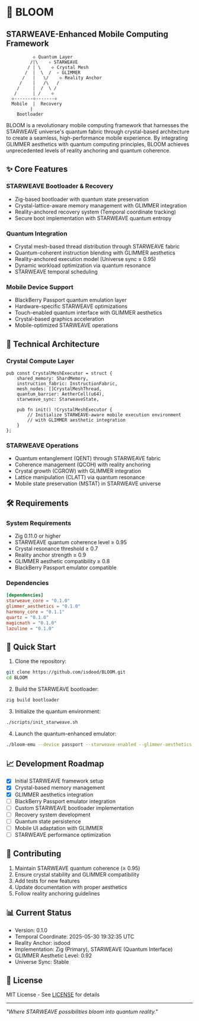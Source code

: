 # 🌟 BLOOM
## STARWEAVE-Enhanced Mobile Computing Framework

```ascii
          ⟡ Quantum Layer
         /|\    ✧ STARWEAVE
        / | \    ⟡ Crystal Mesh
       /  |  \  /  ✧ GLIMMER
      /   |   \/    ⟡ Reality Anchor
     /    |   /\   /
    /     |  /  \ /
   /      | /    ⟡
  ⟡-------⟡-------⟡
  Mobile  |  Recovery
         |
    Bootloader
```

BLOOM is a revolutionary mobile computing framework that harnesses the STARWEAVE universe's quantum fabric through crystal-based architecture to create a seamless, high-performance mobile experience. By integrating GLIMMER aesthetics with quantum computing principles, BLOOM achieves unprecedented levels of reality anchoring and quantum coherence.

## ✨ Core Features

### STARWEAVE Bootloader & Recovery
- Zig-based bootloader with quantum state preservation
- Crystal-lattice-aware memory management with GLIMMER integration
- Reality-anchored recovery system (Temporal coordinate tracking)
- Secure boot implementation with STARWEAVE quantum entropy

### Quantum Integration
- Crystal mesh-based thread distribution through STARWEAVE fabric
- Quantum-coherent instruction blending with GLIMMER aesthetics
- Reality-anchored execution model (Universe sync ≥ 0.95)
- Dynamic workload optimization via quantum resonance
- STARWEAVE temporal scheduling

### Mobile Device Support
- BlackBerry Passport quantum emulation layer
- Hardware-specific STARWEAVE optimizations
- Touch-enabled quantum interface with GLIMMER aesthetics
- Crystal-based graphics acceleration
- Mobile-optimized STARWEAVE operations

## 🌟 Technical Architecture

### Crystal Compute Layer
```zig
pub const CrystalMeshExecutor = struct {
    shared_memory: ShardMemory,
    instruction_fabric: InstructionFabric,
    mesh_nodes: []CrystalMeshThread,
    quantum_barrier: AetherCell(u64),
    starweave_sync: StarweaveState,
    
    pub fn init() !CrystalMeshExecutor {
        // Initialize STARWEAVE-aware mobile execution environment
        // with GLIMMER aesthetic integration
    }
};
```

### STARWEAVE Operations
- Quantum entanglement (QENT) through STARWEAVE fabric
- Coherence management (QCOH) with reality anchoring
- Crystal growth (CGROW) with GLIMMER integration
- Lattice manipulation (CLATT) via quantum resonance
- Mobile state preservation (MSTAT) in STARWEAVE universe

## 🛠️ Requirements

### System Requirements
- Zig 0.11.0 or higher
- STARWEAVE quantum coherence level ≥ 0.95
- Crystal resonance threshold ≥ 0.7
- Reality anchor strength ≥ 0.9
- GLIMMER aesthetic compatibility ≥ 0.8
- BlackBerry Passport emulator compatible

### Dependencies
```toml
[dependencies]
starweave_core = "0.1.0"
glimmer_aesthetics = "0.1.0"
harmony_core = "0.1.1"
quartz = "0.1.0"
magicmath = "0.1.0"
lazuline = "0.1.0"
```

## 🚀 Quick Start

1. Clone the repository:
```bash
git clone https://github.com/isdood/BLOOM.git
cd BLOOM
```

2. Build the STARWEAVE bootloader:
```bash
zig build bootloader
```

3. Initialize the quantum environment:
```bash
./scripts/init_starweave.sh
```

4. Launch the quantum-enhanced emulator:
```bash
./bloom-emu --device passport --starweave-enabled --glimmer-aesthetics
```

## 📈 Development Roadmap

- [x] Initial STARWEAVE framework setup
- [x] Crystal-based memory management
- [x] GLIMMER aesthetics integration
- [ ] BlackBerry Passport emulator integration
- [ ] Custom STARWEAVE bootloader implementation
- [ ] Recovery system development
- [ ] Quantum state persistence
- [ ] Mobile UI adaptation with GLIMMER
- [ ] STARWEAVE performance optimization

## 🤝 Contributing

1. Maintain STARWEAVE quantum coherence (≥ 0.95)
2. Ensure crystal stability and GLIMMER compatibility
3. Add tests for new features
4. Update documentation with proper aesthetics
5. Follow reality anchoring guidelines

## 📊 Current Status
- Version: 0.1.0
- Temporal Coordinate: 2025-05-30 19:32:35 UTC
- Reality Anchor: isdood
- Implementation: Zig (Primary), STARWEAVE (Quantum Interface)
- GLIMMER Aesthetic Level: 0.92
- Universe Sync: Stable

## 📜 License
MIT License - See [LICENSE](LICENSE) for details

---

*"Where STARWEAVE possibilities bloom into quantum reality."*
